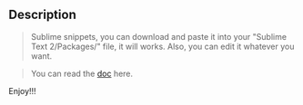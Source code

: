 ## Description
> Sublime snippets, you can download and paste it into your "Sublime Text 2/Packages/" file, it will works. Also, you can edit it whatever you want.

> You can read the [doc](doc.md "doc") here.

Enjoy!!!

